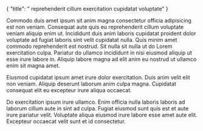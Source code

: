 {
  "title": " reprehenderit cillum exercitation cupidatat voluptate"
}

Commodo duis amet ipsum sit anim magna consectetur officia adipisicing est non veniam. Consequat aute quis eu reprehenderit cillum voluptate veniam aliquip enim ut. Incididunt duis anim laboris cupidatat proident dolor voluptate ad fugiat laboris sint velit cupidatat nulla. Quis minim amet commodo reprehenderit est nostrud. Sit nulla sit nulla ut do Lorem exercitation culpa. Pariatur do ullamco incididunt in nisi eiusmod aliquip ut esse irure labore in. Aliquip labore magna ad elit anim eu nostrud ut ullamco enim sit magna amet.

Eiusmod cupidatat ipsum amet irure dolor exercitation. Duis anim velit elit non veniam. Aliquip deserunt laborum anim culpa magna. Cupidatat consequat elit eu excepteur irure aliqua occaecat.

Do exercitation ipsum irure ullamco. Enim officia nulla laboris laboris ad laborum cillum aute in sint ad culpa. Fugiat eiusmod sunt quis est et aute irure pariatur velit. Voluptate aliqua eiusmod irure labore esse amet aute elit. Excepteur occaecat velit sunt et id consectetur.